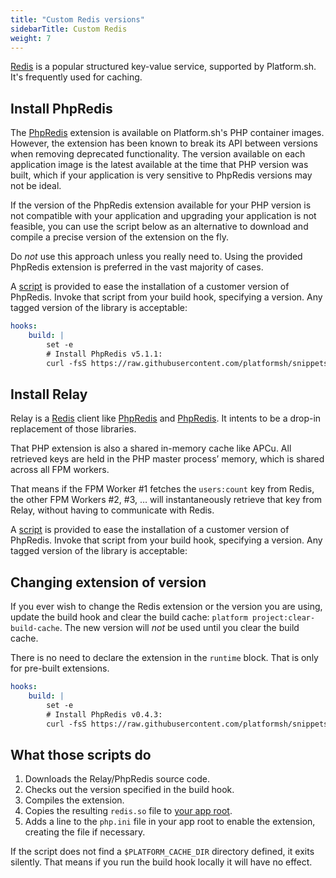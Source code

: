 ```yaml
---
title: "Custom Redis versions"
sidebarTitle: Custom Redis
weight: 7
---
```


[Redis](../../add-services/redis.md) is a popular structured key-value service, supported by Platform.sh.  It's frequently used for caching.

## Install PhpRedis

The [PhpRedis](https://github.com/phpredis/phpredis) extension is available on Platform.sh's PHP container images.  However, the extension has been known to break its API between versions when removing deprecated functionality.  The version available on each application image is the latest available at the time that PHP version was built, which if your application is very sensitive to PhpRedis versions may not be ideal.

If the version of the PhpRedis extension available for your PHP version is not compatible with your application and upgrading your application is not feasible, you can use the script below as an alternative to download and compile a precise version of the extension on the fly.

Do *not* use this approach unless you really need to.  Using the provided PhpRedis extension is preferred in the vast majority of cases.

A [script](https://github.com/platformsh/snippets/blob/main/src/install-phpredis.sh) is provided to ease the installation of a customer version of PhpRedis.  Invoke that script from your build hook, specifying a version.  Any tagged version of the library is acceptable:

```yaml {location=".platform.app.yaml"}
hooks:
    build: |
        set -e
        # Install PhpRedis v5.1.1:
        curl -fsS https://raw.githubusercontent.com/platformsh/snippets/main/src/install-phpredis.sh | { bash /dev/fd/3 5.1.1 ; } 3<&0
```

## Install Relay

Relay is a [Redis](../../add-services/redis.md) client like [PhpRedis](https://github.com/phpredis/phpredis) and [PhpRedis](https://github.com/predis/predis). It intents to be a drop-in replacement of those libraries.

That PHP extension is also a shared in-memory cache like APCu. All retrieved keys are held in the PHP master process’ memory, which is shared across all FPM workers.

That means if the FPM Worker #1 fetches the `users:count` key from Redis, the other FPM Workers #2, #3, … will instantaneously retrieve that key from Relay, without having to communicate with Redis.

A [script](https://github.com/platformsh/snippets/blob/main/src/install-relay.sh) is provided to ease the installation of a customer version of PhpRedis.  Invoke that script from your build hook, specifying a version.  Any tagged version of the library is acceptable:
## Changing extension of version
If you ever wish to change the Redis extension or the version you are using, update the build hook and clear the build cache: `platform project:clear-build-cache`.  The new version will *not* be used until you clear the build cache.

There is no need to declare the extension in the `runtime` block.  That is only for pre-built extensions.

```yaml {location=".platform.app.yaml"}
hooks:
    build: |
        set -e
        # Install PhpRedis v0.4.3:
        curl -fsS https://raw.githubusercontent.com/platformsh/snippets/main/src/install-relay.sh | { bash /dev/fd/3 0.4.3 ; } 3<&0
```

## What those scripts do

1. Downloads the Relay/PhpRedis source code.
2. Checks out the version specified in the build hook.
3. Compiles the extension.
4. Copies the resulting `redis.so` file to [your app root](../../create-apps/app-reference.md#root-directory).
5. Adds a line to the `php.ini` file in your app root to enable the extension, creating the file if necessary.

If the script does not find a `$PLATFORM_CACHE_DIR` directory defined, it exits silently.  That means if you run the build hook locally it will have no effect.
